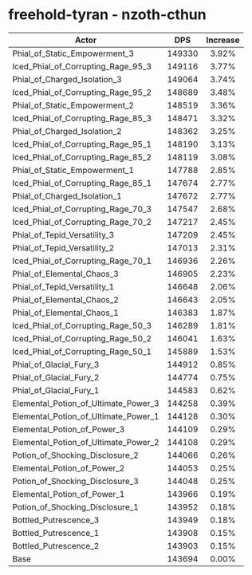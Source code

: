 # freehold-tyran - nzoth-cthun
| Actor | DPS | Increase |
|---|:---:|:---:|
|Phial_of_Static_Empowerment_3|149330|3.92%|
|Iced_Phial_of_Corrupting_Rage_95_3|149116|3.77%|
|Phial_of_Charged_Isolation_3|149064|3.74%|
|Iced_Phial_of_Corrupting_Rage_95_2|148689|3.48%|
|Phial_of_Static_Empowerment_2|148519|3.36%|
|Iced_Phial_of_Corrupting_Rage_85_3|148471|3.32%|
|Phial_of_Charged_Isolation_2|148362|3.25%|
|Iced_Phial_of_Corrupting_Rage_95_1|148190|3.13%|
|Iced_Phial_of_Corrupting_Rage_85_2|148119|3.08%|
|Phial_of_Static_Empowerment_1|147788|2.85%|
|Iced_Phial_of_Corrupting_Rage_85_1|147674|2.77%|
|Phial_of_Charged_Isolation_1|147672|2.77%|
|Iced_Phial_of_Corrupting_Rage_70_3|147547|2.68%|
|Iced_Phial_of_Corrupting_Rage_70_2|147217|2.45%|
|Phial_of_Tepid_Versatility_3|147209|2.45%|
|Phial_of_Tepid_Versatility_2|147013|2.31%|
|Iced_Phial_of_Corrupting_Rage_70_1|146936|2.26%|
|Phial_of_Elemental_Chaos_3|146905|2.23%|
|Phial_of_Tepid_Versatility_1|146648|2.06%|
|Phial_of_Elemental_Chaos_2|146643|2.05%|
|Phial_of_Elemental_Chaos_1|146383|1.87%|
|Iced_Phial_of_Corrupting_Rage_50_3|146289|1.81%|
|Iced_Phial_of_Corrupting_Rage_50_2|146041|1.63%|
|Iced_Phial_of_Corrupting_Rage_50_1|145889|1.53%|
|Phial_of_Glacial_Fury_3|144912|0.85%|
|Phial_of_Glacial_Fury_2|144774|0.75%|
|Phial_of_Glacial_Fury_1|144583|0.62%|
|Elemental_Potion_of_Ultimate_Power_3|144258|0.39%|
|Elemental_Potion_of_Ultimate_Power_1|144128|0.30%|
|Elemental_Potion_of_Power_3|144109|0.29%|
|Elemental_Potion_of_Ultimate_Power_2|144108|0.29%|
|Potion_of_Shocking_Disclosure_2|144066|0.26%|
|Elemental_Potion_of_Power_2|144053|0.25%|
|Potion_of_Shocking_Disclosure_3|144048|0.25%|
|Elemental_Potion_of_Power_1|143966|0.19%|
|Potion_of_Shocking_Disclosure_1|143952|0.18%|
|Bottled_Putrescence_3|143949|0.18%|
|Bottled_Putrescence_1|143908|0.15%|
|Bottled_Putrescence_2|143903|0.15%|
|Base|143694|0.00%|
